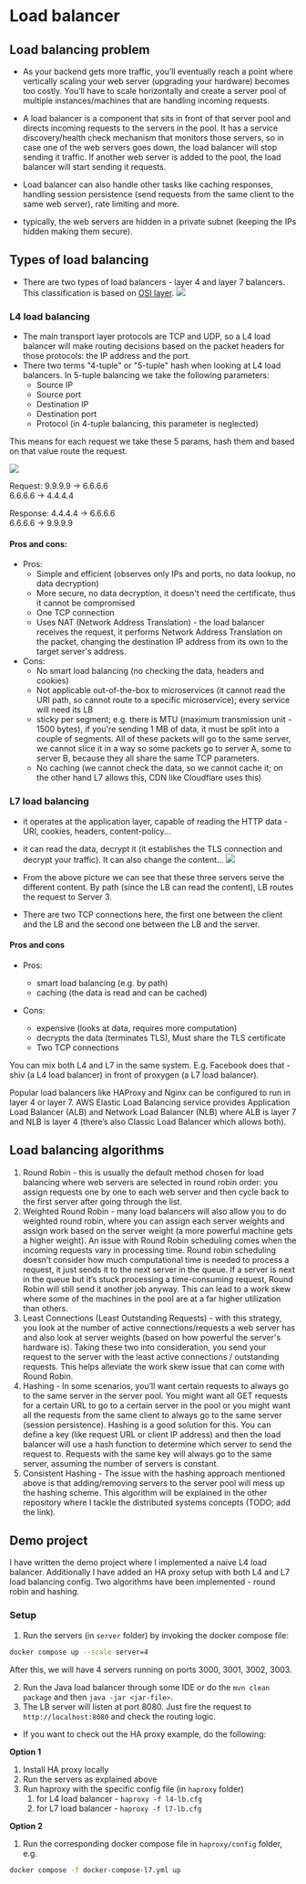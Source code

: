 # Load balancer

## Load balancing problem

- As your backend gets more traffic, you’ll eventually reach a point where vertically scaling your web server (upgrading your hardware) becomes too costly. You’ll have to scale horizontally and create a server pool of multiple instances/machines that are handling
  incoming requests.

- A load balancer is a component that sits in front of that server pool and directs incoming requests to the
  servers in the pool. It has a service discovery/health check mechanism that monitors those servers, so in case one of the web servers goes down, the load balancer will stop sending it traffic. If another web server is added to the pool, the load balancer will start
  sending it requests.
- Load balancer can also handle other tasks like caching responses, handling session persistence (send requests from the same client to the same web server), rate limiting
  and more.
- typically, the web servers are hidden in a private subnet (keeping the IPs hidden making them secure).

## Types of load balancing

- There are two types of load balancers - layer 4 and layer 7 balancers. This classification is based on [OSI layer](https://en.wikipedia.org/wiki/OSI_model).
  ![](images/osi.png)

### L4 load balancing

- The main transport layer protocols are TCP and UDP, so a L4 load balancer will make routing decisions based on the packet headers for those protocols: the IP address and the port.
- There two terms "4-tuple" or "5-tuple" hash when looking at L4 load balancers. In 5-tuple balancing we take the following parameters:
  - Source IP
  - Source port
  - Destination IP
  - Destination port
  - Protocol (in 4-tuple balancing, this parameter is neglected)

This means for each request we take these 5 params, hash them and based on that value route the request.

![](images/l4_load_balancer.png)

Request:
9.9.9.9 -> 6.6.6.6<br>
6.6.6.6 -> 4.4.4.4 <br>

Response:
4.4.4.4 -> 6.6.6.6<br>
6.6.6.6 -> 9.9.9.9<br>

#### Pros and cons:

- Pros:
  - Simple and efficient (observes only IPs and ports, no data lookup, no data decryption)
  - More secure, no data decryption, it doesn't need the certificate, thus it cannot be compromised
  - One TCP connection
  - Uses NAT (Network Address Translation) - the load balancer receives the request, it performs Network Address Translation on the packet, changing the destination IP address from its own to the target server's address.
- Cons:
  - No smart load balancing (no checking the data, headers and cookies)
  - Not applicable out-of-the-box to microservices (it cannot read the URI path, so cannot route to a specific microservice); every service will need its LB
  - sticky per segment; e.g. there is MTU (maximum transmission unit - 1500 bytes), if you're sending 1 MB of data, it must be split into a couple of segments. All of these packets will go to the same server, we cannot slice it in a way so some packets go to server A, some to server B, because they all share the same TCP parameters.
  - No caching (we cannot check the data, so we cannot cache it; on the other hand L7 allows this, CDN like Cloudflare uses this)

### L7 load balancing

- it operates at the application layer, capable of reading the HTTP data - URI, cookies, headers, content-policy...
- it can read the data, decrypt it (it establishes the TLS connection and decrypt your traffic). It can also change the content...
  ![](images/l7_load_balancer.webp)

- From the above picture we can see that these three servers serve the different content. By path (since the LB can read the content), LB routes the request to Server 3.

- There are two TCP connections here, the first one between the client and the LB and the second one between the LB and the server.

#### Pros and cons

- Pros:

  - smart load balancing (e.g. by path)
  - caching (the data is read and can be cached)

- Cons:
  - expensive (looks at data, requires more computation)
  - decrypts the data (terminates TLS), Must share the TLS certificate
  - Two TCP connections

You can mix both L4 and L7 in the same system. E.g. Facebook does that - shiv (a L4 load balancer) in front of proxygen (a L7 load balancer).

Popular load balancers like HAProxy and Nginx can be configured to run in layer 4 or layer 7. AWS Elastic Load Balancing service provides Application Load Balancer (ALB) and Network Load Balancer (NLB) where ALB is layer 7 and NLB is layer 4 (there’s also
Classic Load Balancer which allows both).

## Load balancing algorithms

1. Round Robin - this is usually the default method chosen for load balancing where web servers are selected in round robin order: you assign requests one by one to each web server and then cycle back to the first server after going through the list.
2. Weighted Round Robin - many load balancers will also allow you to do weighted round robin, where you can assign each server weights and assign work based on the server weight (a more powerful machine gets a higher weight).
   An issue with Round Robin scheduling comes when the incoming requests vary in
   processing time. Round robin scheduling doesn’t consider how much computational
   time is needed to process a request, it just sends it to the next server in the queue. If a
   server is next in the queue but it’s stuck processing a time-consuming request, Round
   Robin will still send it another job anyway. This can lead to a work skew where some of
   the machines in the pool are at a far higher utilization than others.
3. Least Connections (Least Outstanding Requests) - with this strategy, you look at the number of active connections/requests a web server has and also look at server weights (based on how powerful the server's hardware is). Taking these two into consideration, you send your request to the server with the least active connections / outstanding requests. This helps alleviate the work skew issue that can come with Round Robin.
4. Hashing - In some scenarios, you’ll want certain requests to always go to the same
   server in the server pool. You might want all GET requests for a certain URL to go to a
   certain server in the pool or you might want all the requests from the same client to
   always go to the same server (session persistence). Hashing is a good solution for this.
   You can define a key (like request URL or client IP address) and then the load balancer
   will use a hash function to determine which server to send the request to. Requests with
   the same key will always go to the same server, assuming the number of servers is
   constant.
5. Consistent Hashing - The issue with the hashing approach mentioned above is that adding/removing servers to the server pool will mess up the hashing scheme. This algorithm will be explained in the other repository where I tackle the distributed systems concepts (TODO; add the link).

## Demo project

I have written the demo project where I implemented a naive L4 load balancer. Additionally I have added an HA proxy setup with both L4 and L7 load balancing config. Two algorithms have been implemented - round robin and hashing.

### Setup

1. Run the servers (in `server` folder) by invoking the docker compose file:

```bash
docker compose up --scale server=4
```

After this, we will have 4 servers running on ports 3000, 3001, 3002, 3003.

2. Run the Java load balancer through some IDE or do the `mvn clean package` and then `java -jar <jar-file>`.
3. The LB server will listen at port 8080. Just fire the request to `http://localhost:8080` and check the routing logic.

- If you want to check out the HA proxy example, do the following:

**Option 1**

1. Install HA proxy locally
2. Run the servers as explained above
3. Run haproxy with the specific config file (in `haproxy` folder)
   1. for L4 load balancer - `haproxy -f l4-lb.cfg`
   2. for L7 load balancer - `haproxy -f l7-lb.cfg`

**Option 2**

1. Run the corresponding docker compose file in `haproxy/config` folder, e.g.

```bash
docker compose -f docker-compose-l7.yml up
```
